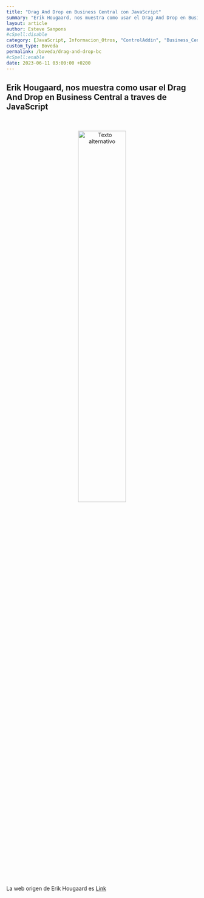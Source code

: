 ```yaml
---
title: "Drag And Drop en Business Central con JavaScript"
summary: "Erik Hougaard, nos muestra como usar el Drag And Drop en Business Central a traves de JavaScript"
layout: article
author: Esteve Sanpons
#cSpell:disable
category: [JavaScript, Informacion_Otros, "ControlAddin", "Business_Central"]
custom_type: Boveda
permalink: /boveda/drag-and-drop-bc
#cSpell:enable
date: 2023-06-11 03:00:00 +0200
---
```


## Erik Hougaard, nos muestra como usar el Drag And Drop en Business Central a traves de JavaScript

<br>
<br>

<div align="center">
  <a href="https://www.youtube.com/watch?v=ZkH5ftnw_7Y&list=PLnldREWlGR0tQlOW5D40ruNop7GJU6MIH&index=10">
    <img src="https://i.ytimg.com/vi/ZkH5ftnw_7Y/hqdefault.jpg?sqp=-oaymwEbCKgBEF5IVfKriqkDDggBFQAAiEIYAXABwAEG&rs=AOn4CLDyydwMnXqJi-Y1jG-dkNPZHLZHOQ" alt="Texto alternativo" width="50%" height="50%">
  </a>
</div>

<br>

La web origen de Erik Hougaard es [Link](https://www.hougaard.com/)
